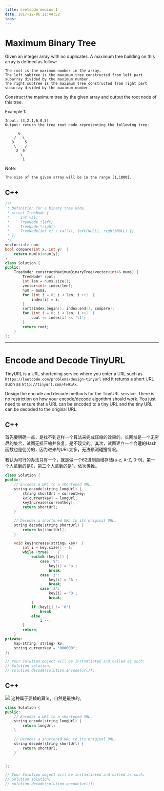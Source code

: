 ```yaml
---
title: Leetcode medium I
date: 2017-12-06 21:44:52
tags: 
---
```


#   Maximum Binary Tree
 Given an integer array with no duplicates. A maximum tree building on this array is defined as follow:

    The root is the maximum number in the array.
    The left subtree is the maximum tree constructed from left part subarray divided by the maximum number.
    The right subtree is the maximum tree constructed from right part subarray divided by the maximum number.

Construct the maximum tree by the given array and output the root node of this tree.

Example 1:
```
Input: [3,2,1,6,0,5]
Output: return the tree root node representing the following tree:

      6
    /   \
   3     5
    \    / 
     2  0   
       \
        1
```

Note:

    The size of the given array will be in the range [1,1000].

##  C++

```cpp
/**
 * Definition for a binary tree node.
 * struct TreeNode {
 *     int val;
 *     TreeNode *left;
 *     TreeNode *right;
 *     TreeNode(int x) : val(x), left(NULL), right(NULL) {}
 * };
 */
vector<int> num;
bool compare(int x, int y)  {
    return num[x]>num[y];
}
class Solution {
public:
    TreeNode* constructMaximumBinaryTree(vector<int>& nums) {   
        TreeNode* root;
        int len = nums.size();
        vector<int> index(len);
        num = nums;
        for (int i = 0; i < len; i ++)  {
            index[i] = i;
        }
        sort(index.begin(), index.end(), compare);
        for (int i = 0; i < len; i ++)  {
            cout << index[i] << '\t';
        }
        return root;
    }
};

```


---
#   Encode and Decode TinyURL
TinyURL is a URL shortening service where you enter a URL such as ``https://leetcode.com/problems/design-tinyurl`` and it returns a short URL such as ``http://tinyurl.com/4e9iAk``.

Design the encode and decode methods for the TinyURL service. There is no restriction on how your encode/decode algorithm should work. You just need to ensure that a URL can be encoded to a tiny URL and the tiny URL can be decoded to the original URL.

##  C++
首先要明确一点，是找不到这样一个算法来完成压缩的效果的。长网址是一个无穷尽的集合，试图无损压缩并恢复，是不现实的。其次，试图建立一个合适的Hash函数也是徒劳的，因为进来的URL太多，无法预测碰撞情况。

我认为可行的办法只有一个，就是做一个62进制自增存储(a-z, A-Z, 0-9)。第一个人拿到的是0，第二个人拿到的是1，依次类推。
```cpp
class Solution {
public:
    // Encodes a URL to a shortened URL.
    string encode(string longUrl) {
        string shortUrl = currentkey;
        kv[currentkey] = longUrl;
        keyIncrease(currentkey);
        return shortUrl;
    }

    // Decodes a shortened URL to its original URL.
    string decode(string shortUrl) {
        return kv[shortUrl];
    }

    void keyIncrease(string& key)  {
        int i = key.size() - 1;
        while (true)    {
            switch (key[i]) {
                case '9':
                    key[i] = 'a';
                    break;
                case 'z':
                    key[i] = 'A';
                    break;
                case 'Z':
                    key[i] = '0';
                    break;
            }
            if (key[i] != '0')
                break;
            else
                i --;
        }
        return;
    }
private:
    map<string, string> kv;
    string currentkey = "000000";
};

// Your Solution object will be instantiated and called as such:
// Solution solution;
// solution.decode(solution.encode(url));
```


##  C++
![](/images/leetcode/535_rank0.png)
这种属于耍赖的算法，自然是最快的。
```cpp
class Solution {
public:
    // Encodes a URL to a shortened URL.
    string encode(string longUrl) {
        return longUrl;
    }

    // Decodes a shortened URL to its original URL.
    string decode(string shortUrl) {
        return shortUrl;
    }


};

// Your Solution object will be instantiated and called as such:
// Solution solution;
// solution.decode(solution.encode(url));
```